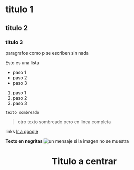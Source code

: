 # titulo 1

## titulo 2

### titulo 3

paragrafos como p se escriben sin nada

Esto es una lista

- paso 1
- paso 2
- paso 3

1. paso 1
2. paso 2
3. paso 3

`texto sombreado`

> otro texto sombreado pero en linea completa

links [Ir a google](www.google.com.ar)

**Texto en negritas** ![un mensaje si la imagen no se muestra](./public/unaimagen.jpg)

<h1 align="center">Titulo a centrar</h1>
